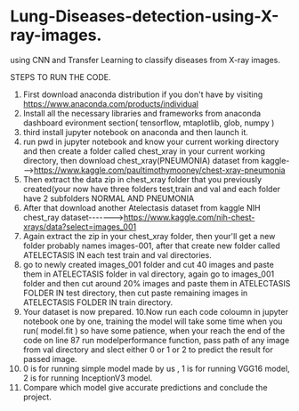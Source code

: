 # Lung-Diseases-detection-using-X-ray-images.
using CNN and Transfer Learning to classify diseases from X-ray images.

STEPS TO RUN THE CODE.
1. First download anaconda distribution if you don't have by visiting https://www.anaconda.com/products/individual
2. Install all the necessary libraries and frameworks from anaconda dashboard evironment section( tensorflow, mtaplotlib, glob, numpy )
3. third install jupyter notebook on anaconda and then launch it.
4. run pwd in jupyter notebook and know your current working directory and then create a folder called chest_xray in your current working directory, then download chest_xray(PNEUMONIA) dataset from kaggle--->https://www.kaggle.com/paultimothymooney/chest-xray-pneumonia
5. Then extract the data zip in chest_xray folder that you previously created(your now have three folders test,train and val and each folder have 2 subfolders NORMAL AND PNEUMONIA
6. After that download another Atelectasis dataset from kaggle NIH chest_ray dataset------->https://www.kaggle.com/nih-chest-xrays/data?select=images_001
7. Again extract the zip in your chest_xray folder, then your'll get a new folder probably names images-001, after that create new folder called ATELECTASIS IN each test train and val directories.
8. go to newly created images_001 folder and cut 40 images and paste them in ATELECTASIS folder in val directory, again go to images_001 folder and then cut around 20% images and paste them in ATELECTASIS FOLDER IN test directory, then cut paste remaining images in ATELECTASIS FOLDER IN train directory.
9. Your dataset is now prepared.
10.Now run each code coloumn in jupyter notebook one by one, training the model will take some time when you run( model.fit ) so have some patience, when your reach the end of the code on line 87 run modelperformance function, pass path of any image from val directory and slect either 0 or 1 or 2 to predict the result for passed image.
11. 0 is for running simple model made by us , 1 is for running VGG16 model, 2 is for running InceptionV3 model.
12. Compare which model give accurate predictions and conclude the project.
